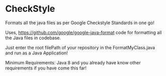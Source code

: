 # CheckStyle
Formats all the java files as per Google Checkstyle Standards in one go!

Uses, https://github.com/google/google-java-format code for formatting all the Java files in codebase.


Just enter the root filePath  of your repository in the FormatMyClass.java and run as a Java Application!


Minimum Requirements: Java 8 and you already have know other requirements if you have come this far!
